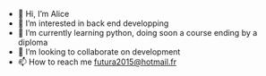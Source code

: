 - 👋 Hi, I’m Alice
- 👀 I’m interested in back end developping
- 🌱 I’m currently learning python, doing soon a course ending by a diploma
- 💞️ I’m looking to collaborate on development
- 📫 How to reach me futura2015@hotmail.fr

<!---
futura2015/futura2015 is a ✨ special ✨ repository because its `README.md` (this file) appears on your GitHub profile.
You can click the Preview link to take a look at your changes.
--->
